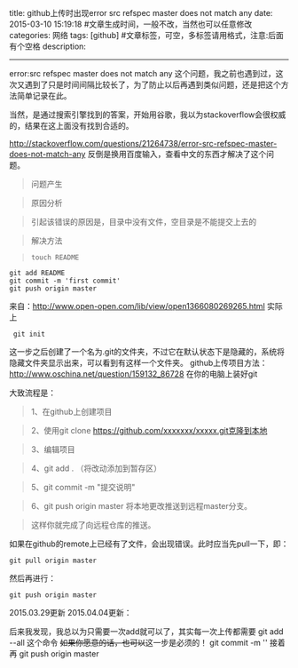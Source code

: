 title: github上传时出现error src refspec master does not match any
date: 2015-03-10 15:19:18 #文章生成时间，一般不改，当然也可以任意修改
categories:  网络
tags: [github] #文章标签，可空，多标签请用格式，注意:后面有个空格
description: 

---

error:src refspec master does not match any 
这个问题，我之前也遇到过，这次又遇到了只是时间间隔比较长了，为了防止以后再遇到类似问题，还是把这个方法简单记录在此。

当然，是通过搜索引擎找到的答案，开始用谷歌，我以为stackoverflow会很权威的，结果在这上面没有找到合适的。

http://stackoverflow.com/questions/21264738/error-src-refspec-master-does-not-match-any
反倒是换用百度输入，查看中文的东西才解决了这个问题。
>问题产生 

>原因分析 

>引起该错误的原因是，目录中没有文件，空目录是不能提交上去的 
 


 >解决方法


>     touch README
    git add README 
    git commit -m 'first commit'
    git push origin master
 
来自：http://www.open-open.com/lib/view/open1366080269265.html
实际上
    



     git init
这一步之后创建了一个名为.git的文件夹，不过它在默认状态下是隐藏的，系统将隐藏文件夹显示出来，可以看到有这样一个文件夹。
github上传项目方法：
http://www.oschina.net/question/159132_86728
 在你的电脑上装好git

大致流程是：

>1、在github上创建项目

>2、使用git clone https://github.com/xxxxxxx/xxxxx.git克隆到本地

>3、编辑项目

>4、git add . （将改动添加到暂存区）

>5、git commit -m "提交说明"

>6、git push origin master 将本地更改推送到远程master分支。

>这样你就完成了向远程仓库的推送。 

如果在github的remote上已经有了文件，会出现错误。此时应当先pull一下，即：
     

    git pull origin master

然后再进行：

    git push origin master
	
2015.03.29更新
2015.04.04更新：

后来我发现，我总以为只需要一次add就可以了，其实每一次上传都需要
    git add --all
这个命令
~~如果你愿意的话，也可以~~这一步是必须的！
    git commit -m ''
 接着再
     git push origin master
	 





